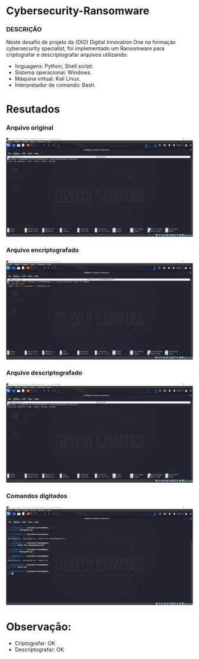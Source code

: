 # Cybersecurity-Ransomware

### DESCRIÇÃO
Neste desafio de projeto da (DIO) Digital Innovation One na formação cybersecurity specialist, foi implementado um Ransomware para criptografar e descriptografar arquivos utilizando:

- linguagens: Python, Shell script.
- Sistema operacional: Windows.
- Máquina virtual: Kali Linux.
- Interpretador de comando: Bash.

# Resutados

### Arquivo original

![Alt text](./imagem1.png "Optional title")

### Arquivo encriptografado

![Alt text](./imagem2.png "Optional title")

### Arquivo descriptografado

![Alt text](./imagem3.png "Optional title")

### Comandos digitados

![Alt text](./imagem4.png "Optional title")

# Observação: 
- Criptografar: OK
- Descriptografar: OK
